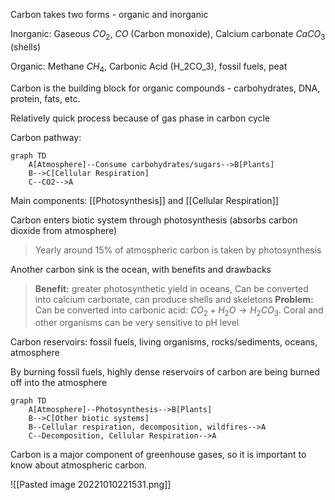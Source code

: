 Carbon takes two forms - organic and inorganic

Inorganic: Gaseous $CO_2$, $CO$ (Carbon monoxide), Calcium carbonate $CaCO_3$ (shells)

Organic: Methane $CH_4$, Carbonic Acid (H_2CO_3), fossil fuels, peat

Carbon is the building block for organic compounds - carbohydrates, DNA, protein, fats, etc.

Relatively quick process because of gas phase in carbon cycle

Carbon pathway:

```mermaid
graph TD
	A[Atmosphere]--Consume carbohydrates/sugars-->B[Plants]
	B-->C[Cellular Respiration]
	C--CO2-->A
```

Main components: [[Photosynthesis]] and [[Cellular Respiration]]

Carbon enters biotic system through photosynthesis (absorbs carbon dioxide from atmosphere)

> Yearly around 15% of atmospheric carbon is taken by photosynthesis

Another carbon sink is the ocean, with benefits and drawbacks

> **Benefit:** greater photosynthetic yield in oceans, Can be converted into calcium carbonate, can produce shells and skeletons
> **Problem:** Can be converted into carbonic acid: $CO_2 + H_2O \rightarrow H_2CO_3$. Coral and other organisms can be very sensitive to pH level 

Carbon reservoirs: fossil fuels, living organisms, rocks/sediments, oceans, atmosphere

By burning fossil fuels, highly dense reservoirs of carbon are being burned off into the atmosphere 

```mermaid
graph TD
	A[Atmosphere]--Photosynthesis-->B[Plants]
	B-->C[Other biotic systems]
	B--Cellular respiration, decomposition, wildfires-->A
	C--Decomposition, Cellular Respiration-->A
```

Carbon is a major component of greenhouse gases, so it is important to know about atmospheric carbon.

![[Pasted image 20221010221531.png]]
